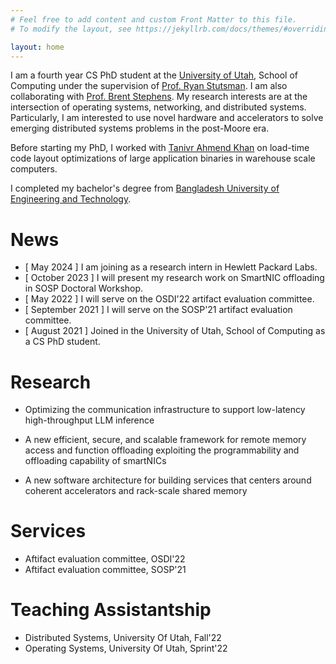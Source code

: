 ```yaml
---
# Feel free to add content and custom Front Matter to this file.
# To modify the layout, see https://jekyllrb.com/docs/themes/#overriding-theme-defaults

layout: home
---
```


I am a fourth year CS PhD student at the [University of Utah](https://www.cs.utah.edu/), School of Computing
under the supervision of [Prof. Ryan Stutsman](https://rstutsman.github.io/). I am also collaborating with [Prof. Brent Stephens](https://www.cs.utah.edu/~brent/).
My research interests are at the intersection of operating systems, networking, and distributed systems.
Particularly, I am interested to use novel hardware and accelerators
to solve emerging distributed systems problems in the post-Moore era.

Before starting my PhD, I worked with [Tanivr Ahmend Khan](https://web.eecs.umich.edu/~takh/) on load-time code layout optimizations of large application binaries in warehouse scale computers.

I completed my bachelor's degree from
[Bangladesh University of Engineering and Technology](https://www.buet.ac.bd/web/).

# News #

* [ May 2024 ] I am joining as a research intern in Hewlett Packard Labs.
* [ October 2023 ] I will present my research work on SmartNIC offloading in SOSP Doctoral Workshop.
* [ May 2022 ] I will serve on the OSDI'22 artifact evaluation committee.
* [ September 2021 ] I will serve on the SOSP'21 artifact evaluation committee.
* [ August 2021 ] Joined in the University of Utah, School of Computing as a CS PhD student.

# Research #

* Optimizing the communication infrastructure to support low-latency high-throughput LLM inference

* A new efficient, secure, and scalable framework for remote memory access and function offloading exploiting the programmability and offloading capability of smartNICs

* A new software architecture for building services that centers around coherent accelerators and rack-scale shared memory

# Services #

* Aftifact evaluation committee, OSDI'22
* Aftifact evaluation committee, SOSP'21

# Teaching Assistantship #

* Distributed Systems, University Of Utah, Fall'22
* Operating Systems, University Of Utah, Sprint'22

